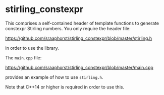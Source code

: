 # stirling_constexpr

This comprises a self-contained header of template functions to generate constexpr Stirling numbers.
You only require the header file:

https://github.com/sraaphorst/stirling_constexpr/blob/master/stirling.h

in order to use the library.



The `main.cpp` file:

https://github.com/sraaphorst/stirling_constexpr/blob/master/main.cpp

provides an example of how to use `stirling.h`.



Note that C++14 or higher is required in order to use this.
